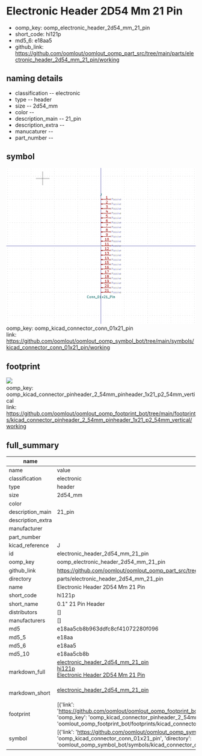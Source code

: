 # Electronic Header 2D54 Mm 21 Pin

  
* oomp_key: oomp_electronic_header_2d54_mm_21_pin 
* short_code: hi121p
* md5_6: e18aa5  
* github_link: https://github.com/oomlout/oomlout_oomp_part_src/tree/main/parts/electronic_header_2d54_mm_21_pin/working  
## naming details
* classification -- electronic
* type -- header
* size -- 2d54_mm
* color -- 
* description_main -- 21_pin
* description_extra -- 
* manucaturer -- 
* part_number -- 



## symbol

![](symbol/0/working/working_600.png)  
oomp_key: oomp_kicad_connector_conn_01x21_pin  
link: https://github.com/oomlout/oomlout_oomp_symbol_bot/tree/main/symbols/kicad_connector_conn_01x21_pin/working  

## footprint

![](footprint/0/working/working_600.png)  
oomp_key: oomp_kicad_connector_pinheader_2_54mm_pinheader_1x21_p2_54mm_vertical  
link: https://github.com/oomlout/oomlout_oomp_footprint_bot/tree/main/footprints/kicad_connector_pinheader_2_54mm_pinheader_1x21_p2_54mm_vertical/working  

## full_summary
| name | value | 
| --- | --- | 
| name | value | 
| classification | electronic | 
| type | header | 
| size | 2d54_mm | 
| color |  | 
| description_main | 21_pin | 
| description_extra |  | 
| manufacturer |  | 
| part_number |  | 
| kicad_reference | J | 
| id | electronic_header_2d54_mm_21_pin | 
| oomp_key | oomp_electronic_header_2d54_mm_21_pin | 
| github_link | https://github.com/oomlout/oomlout_oomp_part_src/tree/main/parts/electronic_header_2d54_mm_21_pin/working | 
| directory | parts/electronic_header_2d54_mm_21_pin | 
| name | Electronic Header 2D54 Mm 21 Pin | 
| short_code | hi121p | 
| short_name | 0.1" 21 Pin Header | 
| distributors | [] | 
| manufacturers | [] | 
| md5 | e18aa5cb8b963ddfc8cf41072280f096 | 
| md5_5 | e18aa | 
| md5_6 | e18aa5 | 
| md5_10 | e18aa5cb8b | 
| markdown_full | [electronic_header_2d54_mm_21_pin](https://github.com/oomlout/oomlout_oomp_part_src/tree/main/parts/electronic_header_2d54_mm_21_pin/working)<br>[hi121p](https://github.com/oomlout/oomlout_oomp_part_src/tree/main/parts/electronic_header_2d54_mm_21_pin/working)<br>[Electronic Header 2D54 Mm 21 Pin](https://github.com/oomlout/oomlout_oomp_part_src/tree/main/parts/electronic_header_2d54_mm_21_pin/working)<br><br> | 
| markdown_short | [electronic_header_2d54_mm_21_pin](https://github.com/oomlout/oomlout_oomp_part_src/tree/main/parts/electronic_header_2d54_mm_21_pin/working)<br><br> | 
| footprint | [{'link': 'https://github.com/oomlout/oomlout_oomp_footprint_bot/tree/main/foootprntss/kicad_connector_pinheader_2_54mm_pinheader_1x21_p2_54mm_vertical', 'oomp_key': 'oomp_kicad_connector_pinheader_2_54mm_pinheader_1x21_p2_54mm_vertical', 'directory': 'oomlout_oomp_footprint_bot/footprints/kicad_connector_pinheader_2_54mm_pinheader_1x21_p2_54mm_vertical//working/working.kicad_mod'}] | 
| symbol | [{'link': 'https://github.com/oomlout/oomlout_oomp_symbol_bot/tree/main/symbols/kicad_connector_conn_01x21_pin', 'oomp_key': 'oomp_kicad_connector_conn_01x21_pin', 'directory': 'oomlout_oomp_symbol_bot/symbols/kicad_connector_conn_01x21_pin//working/working.kicad_sym'}] | 
